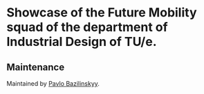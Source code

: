 # Showcase of the Future Mobility squad of the department of Industrial Design of TU/e.
## Maintenance
Maintained by [Pavlo Bazilinskyy](https://bazilinskyy.github.io/).